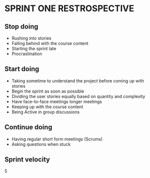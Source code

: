 # SPRINT ONE RESTROSPECTIVE

## Stop doing
* Rushing into stories
* Falling behind with the course content
* Starting the sprint late
* Procrastination

## Start doing
* Taking sometime to understand the project before coming up with stories
* Begin the sprint as soon as possible
* Dividing the user stories equally based on quantity and    complexity
* Have face-to-face meetings longer meetings
* Keeping up with the course content
* Being Active in group discussions

## Continue doing
* Having regular short form meetings (Scrums) 
* Asking questions when stuck

## Sprint velocity
5